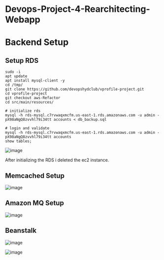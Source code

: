 # Devops-Project-4-Rearchitecting-Webapp

# Backend Setup

## Setup RDS

```
sudo -i
apt update
apt install mysql-client -y
cd /tmp/
git clone https://github.com/devopshydclub/vprofile-project.git
cd vprofile-project
git checkout aws-Refactor
cd src/main/resources/

# initialize rds
mysql -h rds-mysql.c7rvwaqxmcfm.us-east-1.rds.amazonaws.com -u admin -pX98aNgQ8zvvhl79i34tt accounts < db_backup.sql

# login and validate
mysql -h rds-mysql.c7rvwaqxmcfm.us-east-1.rds.amazonaws.com -u admin -pX98aNgQ8zvvhl79i34tt accounts
show tables;
```
![image](https://user-images.githubusercontent.com/96833570/211896524-7b3c95d6-cefb-4553-9e48-c0b130cb4c0f.png)


After initializing the RDS i deleted the ec2 instance.

## Memcached Setup 

![image](https://user-images.githubusercontent.com/96833570/211895811-506bcfe8-ffcc-4b1a-9b61-85f223044b5b.png)

## Amazon MQ Setup

![image](https://user-images.githubusercontent.com/96833570/211899042-2351bd59-01d2-4f3a-8ac6-bcb120b2d295.png)

## Beanstalk


![image](https://user-images.githubusercontent.com/96833570/211910719-17d56fa3-c079-4d01-bfbb-f3804535bbab.png)

![image](https://user-images.githubusercontent.com/96833570/211910759-5c7db851-59ff-4cd6-9040-e3a417b0c110.png)
